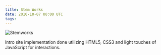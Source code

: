 ```yaml
---
title: Stem Works
date: 2010-10-07 00:00 UTC
tags:
---
```


![Stemworks](portfolio/stemworks.jpg)

Intro site implementation done utilizing HTML5, CSS3 and light touches of JavaScript for interactions.
